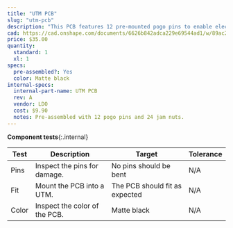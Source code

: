 ```yaml
---
title: "UTM PCB"
slug: "utm-pcb"
description: "This PCB features 12 pre-mounted pogo pins to enable electrical connection with FarmBot's tools. [Click here to download the source files](https://drive.google.com/drive/folders/1BTdp27t__LOzHmLJjJt_slEUzAGGNGCx)."
cad: https://cad.onshape.com/documents/6626b842adca229e69544ad1/w/89ac2637f82d915f22c2bcd0/e/64ffefa9c9534fa329d77c1e?renderMode=0&uiState=6255dd58582c8d091a1f7556
price: $35.00
quantity:
  standard: 1
  xl: 1
specs:
  pre-assembled?: Yes
  color: Matte black
internal-specs:
  internal-part-name: UTM PCB
  rev: A
  vendor: LDO
  cost: $9.90
  notes: Pre-assembled with 12 pogo pins and 24 jam nuts.
---
```


**Component tests**{:.internal}

|Test         |Description  |Target       |Tolerance    |
|-------------|-------------|-------------|-------------|
|Pins         |Inspect the pins for damage.|No pins should be bent|N/A
|Fit          |Mount the PCB into a UTM.|The PCB should fit as expected|N/A
|Color        |Inspect the color of the PCB.|Matte black|N/A